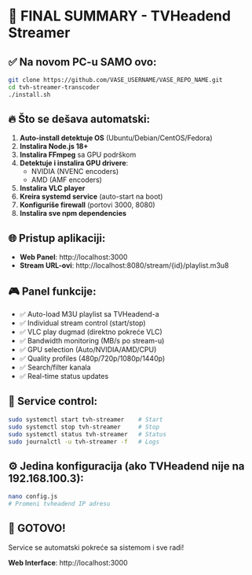 # 🎯 FINAL SUMMARY - TVHeadend Streamer

## ✅ Na novom PC-u SAMO ovo:

```bash
git clone https://github.com/VASE_USERNAME/VASE_REPO_NAME.git
cd tvh-streamer-transcoder
./install.sh
```

## 🔥 Što se dešava automatski:

1. **Auto-install detektuje OS** (Ubuntu/Debian/CentOS/Fedora)
2. **Instalira Node.js 18+** 
3. **Instalira FFmpeg** sa GPU podrškom
4. **Detektuje i instalira GPU drivere**:
   - NVIDIA (NVENC encoders)
   - AMD (AMF encoders) 
5. **Instalira VLC player**
6. **Kreira systemd service** (auto-start na boot)
7. **Konfiguriše firewall** (portovi 3000, 8080)
8. **Instalira sve npm dependencies**

## 🌐 Pristup aplikaciji:

- **Web Panel**: http://localhost:3000
- **Stream URL-ovi**: http://localhost:8080/stream/{id}/playlist.m3u8

## 🎮 Panel funkcije:

- ✅ Auto-load M3U playlist sa TVHeadend-a  
- ✅ Individual stream control (start/stop)
- ✅ VLC play dugmad (direktno pokreće VLC)
- ✅ Bandwidth monitoring (MB/s po stream-u)
- ✅ GPU selection (Auto/NVIDIA/AMD/CPU)
- ✅ Quality profiles (480p/720p/1080p/1440p)
- ✅ Search/filter kanala
- ✅ Real-time status updates

## 🔧 Service control:

```bash
sudo systemctl start tvh-streamer    # Start
sudo systemctl stop tvh-streamer     # Stop  
sudo systemctl status tvh-streamer   # Status
sudo journalctl -u tvh-streamer -f   # Logs
```

## ⚙️ Jedina konfiguracija (ako TVHeadend nije na 192.168.100.3):

```bash
nano config.js
# Promeni tvheadend IP adresu
```

## 🚀 GOTOVO!

Service se automatski pokreće sa sistemom i sve radi!

**Web Interface**: http://localhost:3000
